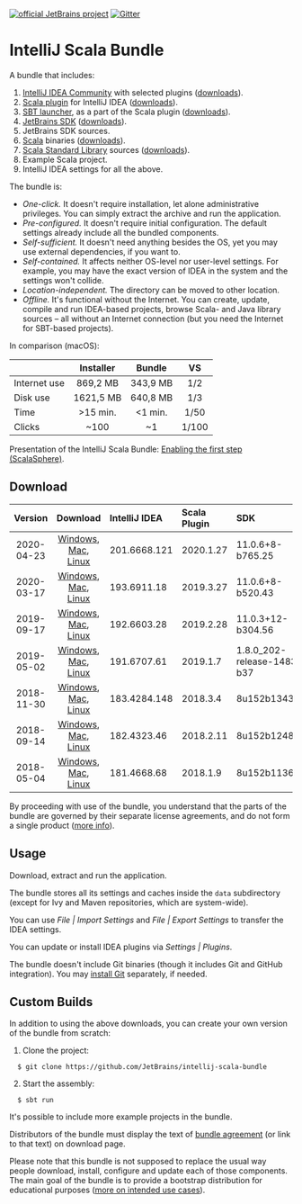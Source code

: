 [![official JetBrains project](http://jb.gg/badges/official.svg)](https://confluence.jetbrains.com/display/ALL/JetBrains+on+GitHub)
[![Gitter](https://badges.gitter.im/Join%20Chat.svg)](https://gitter.im/JetBrains/intellij-scala)

# IntelliJ Scala Bundle

A bundle that includes:

1. [IntelliJ IDEA Community](https://github.com/JetBrains/intellij-community) with selected plugins ([downloads](https://www.jetbrains.com/idea/download/)).
2. [Scala plugin](https://github.com/JetBrains/intellij-scala) for IntelliJ IDEA ([downloads](https://plugins.jetbrains.com/plugin/1347-scala)).
3. [SBT launcher](https://github.com/sbt/launcher), as a part of the Scala plugin ([downloads](https://dl.bintray.com/typesafe/ivy-releases/org.scala-sbt/sbt-launch/)).
4. [JetBrains SDK](https://confluence.jetbrains.com/display/JBR/JetBrains+Runtime) ([downloads](https://bintray.com/jetbrains/intellij-jbr/)).
5. JetBrains SDK sources.
6. [Scala](https://github.com/scala/scala) binaries ([downloads](https://www.scala-lang.org/download/)).
7. [Scala Standard Library](https://github.com/scala/scala/tree/2.13.x/src/library) sources ([downloads](https://www.scala-lang.org/download/)).
8. Example Scala project.
9. IntelliJ IDEA settings for all the above.

The bundle is:

* *One-click.* It doesn't require installation, let alone administrative privileges. You can simply extract the archive and run the application.
* *Pre-configured.* It doesn't require initial configuration. The default settings already include all the bundled components.
* *Self-sufficient.* It doesn't need anything besides the OS, yet you may use external dependencies, if you want to.
* *Self-contained.* It affects neither OS-level nor user-level settings. For example, you may have the exact version of IDEA in the system and the settings won't collide.
* *Location-independent.* The directory can be moved to other location.
* *Offline.* It's functional without the Internet. You can create, update, compile and run IDEA-based projects, browse Scala- and Java library sources – all without an Internet connection (but you need the Internet for SBT-based projects).

In comparison (macOS):

|            |Installer| Bundle  | VS  |
|:-----------|:-------:|:-------:|:---:|
|Internet use|869,2 MB | 343,9 MB|1/2  |
|Disk use    |1621,5 MB| 640,8 MB|1/3  |
|Time        |>15 min. | <1 min. |1/50 |
|Clicks      |~100     | ~1      |1/100|

Presentation of the IntelliJ Scala Bundle: [Enabling the first step (ScalaSphere)](https://www.youtube.com/watch?v=YDKrwYgQsB8).

## Download

|Version|Download|IntelliJ IDEA|Scala Plugin|SDK|Scala|
|:-----:|:------:|:------------|:-----------|:--|:----|
|2020-04-23|[Windows](https://github.com/JetBrains/intellij-scala-bundle/releases/download/v2020-04-23/intellij-scala-bundle-2020-04-23-windows.zip), [Mac](https://github.com/JetBrains/intellij-scala-bundle/releases/download/v2020-04-23/intellij-scala-bundle-2020-04-23-osx.dmg), [Linux](https://github.com/JetBrains/intellij-scala-bundle/releases/download/v2020-04-23/intellij-scala-bundle-2020-04-23-linux.tar.gz)|201.6668.121|2020.1.27|11.0.6+8-b765.25|2.13.1|
|2020-03-17|[Windows](https://github.com/JetBrains/intellij-scala-bundle/releases/download/v2020-03-17/intellij-scala-bundle-2020-03-17-windows.zip), [Mac](https://github.com/JetBrains/intellij-scala-bundle/releases/download/v2020-03-17/intellij-scala-bundle-2020-03-17-osx.dmg), [Linux](https://github.com/JetBrains/intellij-scala-bundle/releases/download/v2020-03-17/intellij-scala-bundle-2020-03-17-linux.tar.gz)|193.6911.18|2019.3.27|11.0.6+8-b520.43|2.13.1|
|2019-09-17|[Windows](https://github.com/JetBrains/intellij-scala-bundle/releases/download/v2019-09-17/intellij-scala-bundle-2019-09-17-windows.zip), [Mac](https://github.com/JetBrains/intellij-scala-bundle/releases/download/v2019-09-17/intellij-scala-bundle-2019-09-17-osx.dmg), [Linux](https://github.com/JetBrains/intellij-scala-bundle/releases/download/v2019-09-17/intellij-scala-bundle-2019-09-17-linux.tar.gz)|192.6603.28|2019.2.28|11.0.3+12-b304.56|2.13.0|
|2019-05-02|[Windows](https://github.com/JetBrains/intellij-scala-bundle/releases/download/v2019-05-02/intellij-scala-bundle-2019-05-02-windows.zip), [Mac](https://github.com/JetBrains/intellij-scala-bundle/releases/download/v2019-05-02/intellij-scala-bundle-2019-05-02-osx.dmg), [Linux](https://github.com/JetBrains/intellij-scala-bundle/releases/download/v2019-05-02/intellij-scala-bundle-2019-05-02-linux.tar.gz)|191.6707.61|2019.1.7|1.8.0_202-release-1483-b37|2.12.8|
|2018-11-30|[Windows](https://github.com/JetBrains/intellij-scala-bundle/releases/download/v2018-11-30/intellij-scala-bundle-2018-11-30-windows.zip), [Mac](https://github.com/JetBrains/intellij-scala-bundle/releases/download/v2018-11-30/intellij-scala-bundle-2018-11-30-osx.dmg), [Linux](https://github.com/JetBrains/intellij-scala-bundle/releases/download/v2018-11-30/intellij-scala-bundle-2018-11-30-linux.tar.gz)|183.4284.148|2018.3.4|8u152b1343.15|2.12.7|
|2018-09-14|[Windows](https://github.com/JetBrains/intellij-scala-bundle/releases/download/v2018-09-14/intellij-scala-bundle-2018-09-14-windows.zip), [Mac](https://github.com/JetBrains/intellij-scala-bundle/releases/download/v2018-09-14/intellij-scala-bundle-2018-09-14-osx.dmg), [Linux](https://github.com/JetBrains/intellij-scala-bundle/releases/download/v2018-09-14/intellij-scala-bundle-2018-09-14-linux.tar.gz)|182.4323.46|2018.2.11|8u152b1248.8|2.12.6|
|2018-05-04|[Windows](https://github.com/JetBrains/intellij-scala-bundle/releases/download/v2018-05-04/intellij-scala-bundle-2018-05-04-windows.zip), [Mac](https://github.com/JetBrains/intellij-scala-bundle/releases/download/v2018-05-04/intellij-scala-bundle-2018-05-04-osx.dmg), [Linux](https://github.com/JetBrains/intellij-scala-bundle/releases/download/v2018-05-04/intellij-scala-bundle-2018-05-04-linux.tar.gz)|181.4668.68|2018.1.9|8u152b1136.29|2.12.6|

By proceeding with use of the bundle, you understand that the parts of the bundle are governed by their separate license agreements, and do not form a single product ([more info](src/main/resources/patch/BundleAgreement.html)).

## Usage

Download, extract and run the application.

The bundle stores all its settings and caches inside the `data` subdirectory (except for Ivy and Maven repositories, which are system-wide).

You can use *File | Import Settings* and *File | Export Settings* to transfer the IDEA settings.

You can update or install IDEA plugins via *Settings | Plugins*.

The bundle doesn't include Git binaries (though it includes Git and GitHub integration). You may [install Git](https://git-scm.com/book/en/v2/Getting-Started-Installing-Git) separately, if needed.

## Custom Builds

In addition to using the above downloads, you can create your own version of the bundle from scratch:

1. Clone the project:

```
  $ git clone https://github.com/JetBrains/intellij-scala-bundle
```

2. Start the assembly:

```
  $ sbt run
```

It's possible to include more example projects in the bundle.

Distributors of the bundle must display the text of [bundle agreement](src/main/resources/patch/BundleAgreement.html) (or link to that text) on download page.

Please note that this bundle is not supposed to replace the usual way people download, install, configure and update each of those components. The main goal of the bundle is to provide a bootstrap distribution for educational purposes ([more on intended use cases](https://youtrack.jetbrains.com/issue/SCL-11406)).